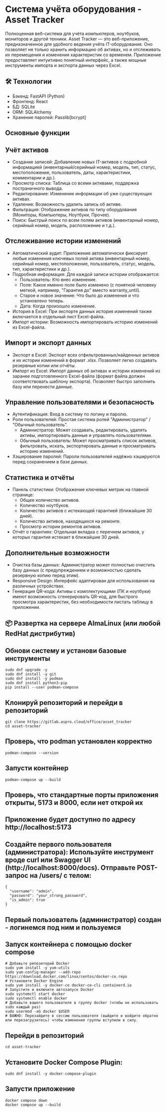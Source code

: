 # Система учёта оборудования - Asset Tracker

Полноценная веб-система для учёта компьютеров, ноутбуков, мониторов и другой техники.
Asset Tracker — это веб-приложение, предназначенное для удобного ведения учёта IT-оборудования. Оно позволяет не только хранить информацию об активах, но и отслеживать их перемещения и изменения характеристик со временем. Приложение предоставляет интуитивно понятный интерфейс, а также мощные инструменты импорта и экспорта данных через Excel.

## 🛠 Технологии
- Бэкенд: FastAPI (Python)
- Фронтенд: React
- БД: SQLite 
- ORM: SQLAlchemy
- Хранение паролей: Passlib[bcrypt]

## Основные функции
## Учёт активов
- Создание записей: Добавление новых IT-активов с подробной информацией (инвентарный/серийный номер, модель, тип, статус, местоположение, пользователь, даты, характеристики, комментарии и др.).
- Просмотр списка: Таблица со всеми активами, поддержка постраничного вывода.
- Редактирование: Изменение информации об уже существующих активах.
- Удаление: Возможность удалить запись об активе.
- Фильтрация: Отображение активов по типу оборудования (Мониторы, Компьютеры, Ноутбуки, Прочее).
- Поиск: Быстрый поиск по всем полям активов (инвентарный номер, серийный номер, модель, расположение и т.д.).

## Отслеживание истории изменений
- Автоматический аудит: Приложение автоматически фиксирует любые изменения ключевых полей актива (инвентарный номер, серийный номер, местоположение, пользователь, статус, модель, тип, характеристики и др.).
- Подробная информация: Для каждой записи истории отображается:
    - Пользователь: Кто внес изменение.
    - Поле: Какое именно поле было изменено (с понятной человеку меткой, например, "Гарантия до" вместо warranty_until).
    - Старое и новое значение: Что было до изменения и что установлено теперь.
    - Дата: Когда произошло изменение.
- История в Excel: При экспорте данных история изменений также включается в отдельный лист Excel-файла.
- Импорт истории: Возможность импортировать историю изменений из Excel-файла.

## Импорт и экспорт данных
- Экспорт в Excel: Экспорт всех отфильтрованных/найденных активов и их истории изменений в формат .xlsx. Позволяет легко создавать резервные копии или отчёты.
- Импорт из Excel: Импорт данных об активах и истории изменений из заранее подготовленного Excel-файла (формат файла должен соответствовать шаблону экспорта). Позволяет быстро заполнить базу или перенести данные.

## Управление пользователями и безопасность
- Аутентификация: Вход в систему по логину и паролю.
- Роли пользователей: Простая система ролей "Администратор" / "Обычный пользователь".
    - Администратор: Может создавать, редактировать, удалять активы, импортировать данные и управлять пользователями.
    - Обычный пользователь: Может просматривать список активов, фильтровать, искать, экспортировать данные и просматривать историю изменений.
- Хэширование паролей: Пароли пользователей надёжно хэшируются перед сохранением в базе данных.

## Статистика и отчёты
- Панель статистики: Отображение ключевых метрик на главной странице:
    - Общее количество активов.
    - Количество ноутбуков.
    - Количество активов с истекающей гарантией (ближайшие 30 дней).
    - Количество активов, находящихся на ремонте.
    - Просмотр истории ремонтов активов.
- Отчёт о гарантиях: Отдельная вкладка с перечнем активов, у которых гарантия истекает в ближайшие 30 дней.

## Дополнительные возможности
- Очистка базы данных: Администратор может полностью очистить базу данных (с предупреждением и возможностью сделать резервную копию перед этим).
- Responsive Design: Интерфейс адаптирован для использования на различных устройствах.
- Генерация QR-кода: Активы с комплектующими (ПК и ноутбуки) имеют возможность сгенерировать QR-код, для быстрого просмотра характеристик, без необходимости листать таблицу в приложении.

## 📦 Развертка на сервере AlmaLinux (или любой RedHat дистрибутив)
## Обнови систему и установи базовые инструменты
```
sudo dnf upgrade -y
sudo dnf install -y git
sudo dnf install -y podman
sudo dnf install python3-pip
pip install --user podman-compose
```
## Клонируй репозиторий и перейди в репозиторий
```
git clone https://gitlab.aspro.cloud/office/asset_tracker
cd asset-tracker
```
## Проверь, что podman установлен корректно
```
podman-compose --version
```
## Запусти контейнер
```
podman-compose up --build
```
## Проверь, что стандартные порты приложения открыты, 5173 и 8000, если нет открой их


## Приложение будет доступно по адресу http://localhost:5173 

## Создайте первого пользователя (администратора): Используйте инструмент вроде curl или Swagger UI (http://localhost:8000/docs). Отправьте POST-запрос на /users/ с телом:


```
{
  "username": "admin",
  "password": "your_strong_password",
  "is_admin": true
}
```
## Первый пользователь (администратор) создан - логинемся под ним и пользуемся

## Запуск контейнера с помощью docker compose 

```
# Добавьте репозиторий Docker
sudo yum install -y yum-utils
sudo yum-config-manager --add-repo https://download.docker.com/linux/centos/docker-ce.repo
# Установите Docker Engine
sudo yum install -y docker-ce docker-ce-cli containerd.io
# Запустите и включите автозапуск Docker
sudo systemctl start docker
sudo systemctl enable docker
# Добавьте вашего пользователя в группу docker (чтобы не использовать sudo каждый раз)
sudo usermod -aG docker $USER
# ВАЖНО: Перезайдите в сессию пользователя (выйдите и войдите обратно или перезагрузитесь) чтобы изменения группы вступили в силу.
```
## Перейди в репозиторий 
```
cd asset-tracker

```

## Установите Docker Compose Plugin:
```
sudo dnf install -y docker-compose-plugin
```
## Запусти приложение

```
docker compose down
docker compose up --build
```
